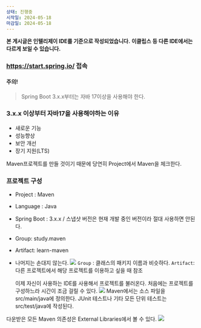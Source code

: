 ```yaml
---
상태: 진행중
시작일: 2024-05-18
마감일: 2024-05-18
---
```

**본 게시글은 인텔리제이 IDE를 기준으로 작성되었습니다.**
**이클립스 등 다른 IDE에서는 다르게 보일 수 있습니다.**
### https://start.spring.io/ 접속
#### 주의!
> Spring Boot 3.x.x부터는 자바 17이상을 사용해야 한다.

### 3.x.x 이상부터 자바17을 사용해야하는 이유
- 새로운 기능
- 성능향상
- 보안 개선
- 장기 지원(LTS)


Maven프로젝트를 만들 것이기 때문에 당연히 Project에서 Maven을 체크한다. 
### 프로젝트 구성
- Project : Maven
- Language : Java
- Spring Boot : 3.x.x / 스냅샷 버전은 현재 개발 중인 버전이라 절대 사용하면 안된다.
- Group: study.maven
- Artifact: learn-maven
- 나머지는 손대지 않는다.
![](https://i.imgur.com/FLJx6gC.png)
`Group` : 클래스의 패키지 이름과 비슷하다.
`Artifact`: 다른 프로젝트에서 해당 프로젝트를 이용하고 싶을 때 참조

  이제 자신이 사용하는 IDE를 사용해서 프로젝트를 불러온다.
  처음에는 프로젝트를 구성하느라 시간이 조금 걸릴 수 있다.
![](https://i.imgur.com/TzRGTok.png)
Maven에서는 소스 파일을 src/main/java에 정의한다.
JUnit 테스트나 기타 모든 단위 테스트는 src/test/java에 작성된다.

다운받은 모든 Maven 의존성은 External Libraries에서 볼 수 있다.
![](https://i.imgur.com/5jEE8NF.png)
